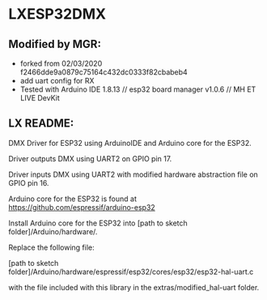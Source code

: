 # LXESP32DMX

## Modified by MGR: 
- forked from 02/03/2020 f2466dde9a0879c75164c432dc0333f82cbabeb4
- add uart config for RX
- Tested with Arduino IDE 1.8.13 // esp32 board manager v1.0.6 // MH ET LIVE DevKit


## LX README:
DMX Driver for ESP32 using ArduinoIDE and Arduino core for the ESP32.

Driver outputs DMX using UART2 on GPIO pin 17.

Driver inputs DMX using UART2 with modified hardware abstraction file on GPIO pin 16.

Arduino core for the ESP32 is found at https://github.com/espressif/arduino-esp32

Install Arduino core for the ESP32 into [path to sketch folder]/Arduino/hardware/.

Replace the following file:

[path to sketch folder]/Arduino/hardware/espressif/esp32/cores/esp32/esp32-hal-uart.c

with the file included with this library in the extras/modified_hal-uart folder.
